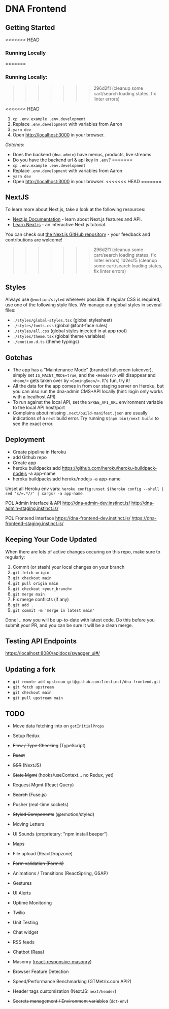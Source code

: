 # DNA Frontend

## Getting Started

<<<<<<< HEAD
### Running Locally
=======
### Running Locally:
>>>>>>> 296d2f1 (cleanup some cart/search loading states, fix linter errors)

<<<<<<< HEAD
1. `cp .env.example .env.development`
1. Replace `.env.development` with variables from Aaron
1. `yarn dev`
1. Open [http://localhost:3000](http://localhost:3000) in your browser.

_Gotchas:_

- Does the backend (`dna-admin`) have menus, products, live streams
- Do you have the backend url & api key in `.env`?
=======
- `cp .env.example .env.development`
- Replace `.env.development` with variables from Aaron
- `yarn dev`
- Open [http://localhost:3000](http://localhost:3000) in your browser.
<<<<<<< HEAD
=======

## NextJS

To learn more about Next.js, take a look at the following resources:

- [Next.js Documentation](https://nextjs.org/docs) - learn about Next.js features and API.
- [Learn Next.js](https://nextjs.org/learn) - an interactive Next.js tutorial.

You can check out [the Next.js GitHub repository](https://github.com/vercel/next.js/) - your feedback and contributions are welcome!
>>>>>>> 296d2f1 (cleanup some cart/search loading states, fix linter errors)
>>>>>>> 1d2ecf5 (cleanup some cart/search loading states, fix linter errors)

## Styles

Always use `@emotion/styled` wherever possible. If regular CSS is required, use one of the following style files.
We manage our global styles in several files:

- `./styles/global-styles.tsx` (global stylesheet)
- `./styles/fonts.css` (global @font-face rules)
- `./styles/all.css` (global styles injected in at app root)
- `./styles/theme.tsx` (global theme variables)
- `./emotion.d.ts` (theme typings)

## Gotchas

- The app has a "Maintenance Mode" (branded fullscreen takeover), simply set `IS_MAINT_MODE=true`, and the `<Header/>` will disappear and `<Home/>` gets taken over by `<ComingSoon/>`. It's fun, try it!
- All the data for the app comes in from our staging server on Heroku, but you can also run the dna-admin CMS+API locally (hint: login only works with a localhost API)
- To run against the local API, set the `SPREE_API_URL` environment
  variable to the local API host/port
- Complains about missing `.next/build-manifest.json` are usually indications
  of a `next` build error. Try running `$(npm bin)/next build` to see the
  exact error.

## Deployment

- Create pipeline in Heroku
- add Github repo
- Create app
- heroku buildpacks:add <https://github.com/heroku/heroku-buildpack-nodejs> -a app-name
- heroku buildpacks:add heroku/nodejs -a app-name

Unset all Heroku env vars:
`heroku config:unset $(heroku config --shell | sed 's/=.*//' | xargs) -a app-name`

POL Admin Interface & API
<http://dna-admin-dev.instinct.is/>
<http://dna-admin-staging.instinct.is/>

POL Frontend Interface
<https://dna-frontend-dev.instinct.is/>
<https://dna-frontend-staging.instinct.is/>

## Keeping Your Code Updated

When there are lots of active changes occuring on this repo, make sure to regularly:

1. Commit (or stash) your local changes on your branch
1. `git fetch origin`
1. `git checkout main`
1. `git pull origin main`
1. `git checkout <your_branch>`
1. `git merge main`
1. Fix merge conflicts (if any)
1. `git add .`
1. `git commit -m 'merge in latest main'`

Done!
…now you will be up-to-date with latest code. Do this before you submit your PR, and you can be sure it will be a clean merge.

## Testing API Endpoints

<https://localhost:8080/apidocs/swagger_ui#/>

## Updating a fork

- `git remote add upstream git@github.com:1instinct/dna-frontend.git`
- `git fetch upstream`
- `git checkout main`
- `git pull upstream main`

## TODO

- Move data fetching into on `getInitialProps`
- Setup Redux

- ~~Flow / Type Checking~~ (TypeScript)
- ~~React~~
- ~~SSR~~ (NextJS)
- ~~State Mgmt~~ (hooks/useContext... no Redux, yet)
- ~~Request Mgmt~~ (React Query)
- ~~Search~~ (Fuse.js)
- Pusher (real-time sockets)
- ~~Styled Components~~ (@emotion/styled)
- Moving Letters
- UI Sounds (proprietary: "npm install beeper")
- Maps
- File upload (ReactDropzone)
- ~~Form validation (Formik)~~
- Animations / Transitions (ReactSpring, GSAP)
- Gestures
- UI Alerts
- Uptime Monitoring
- Twilio
- Unit Testing
- Chat widget
- RSS feeds
- Chatbot (Rasa)
- Masonry ([react-responsive-masonry](https://www.npmjs.com/package/react-responsive-masonry))
- Browser Feature Detection
- Speed/Performance Benchmarking (GTMetrix.com API?)
- Header tags customization (NextJS: `next/header`)
- ~~Secrets management / Environment variables~~ (`dot-env`)